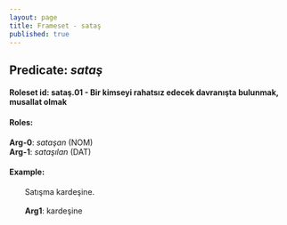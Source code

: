 ```yaml
---
layout: page
title: Frameset - sataş
published: true
---
```

<h2>Predicate: <i>sataş</i></h2>
<h4>Roleset id: sataş.01 - Bir kimseyi rahatsız edecek davranışta bulunmak, musallat olmak<br>
<h4>Roles:</h4>
<b>Arg-0</b>: <i>sataşan</i>  (NOM) <br>
<b>Arg-1</b>: <i>sataşılan</i>  (DAT) <br>
<h4>Example:</h4>
&emsp;&emsp;Satışma kardeşine.<br><br>
&emsp;&emsp;<b>Arg1</b>:  kardeşine<br>

